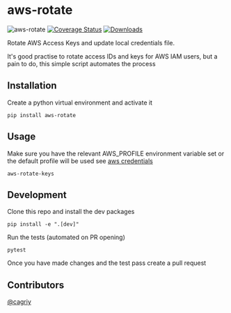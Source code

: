 # aws-rotate

![aws-rotate](https://github.com/grahamhar/aws-rotate/actions/workflows/unit-tests.yml/badge.svg?event=push) [![Coverage Status](https://coveralls.io/repos/github/grahamhar/aws-rotate/badge.svg?branch=master)](https://coveralls.io/github/grahamhar/aws-rotate?branch=master) [![Downloads](http://pepy.tech/badge/aws-rotate)](http://pepy.tech/project/aws-rotate)


Rotate AWS Access Keys and update local credentials file.

It's good practise to rotate access IDs and keys for AWS IAM users, but a pain to do, this simple script automates the process

## Installation
Create a python virtual environment and activate it

```
pip install aws-rotate
```

## Usage

Make sure you have the relevant AWS_PROFILE environment variable set or the default profile will be used see [aws credentials](https://docs.aws.amazon.com/cli/latest/userguide/cli-config-files.html)

```
aws-rotate-keys
```

## Development

Clone this repo and install the dev packages

```
pip install -e ".[dev]"
```

Run the tests (automated on PR opening)

```
pytest
```

Once you have made changes and the test pass create a pull request

## Contributors

[@cagriy](https://github.com/cagriy)
